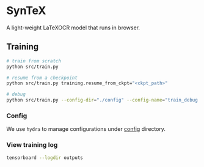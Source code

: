 # SynTeX
A light-weight LaTeXOCR model that runs in browser.

## Training

```sh
# train from scratch
python src/train.py
```
```sh
# resume from a checkpoint
python src/train.py training.resume_from_ckpt="<ckpt_path>"
```

```sh
# debug
python src/train.py --config-dir="./config" --config-name="train_debug.yaml"
```
### Config
We use `hydra` to manage configurations under [config](./config/) directory.

### View training log

```sh
tensorboard --logdir outputs
```